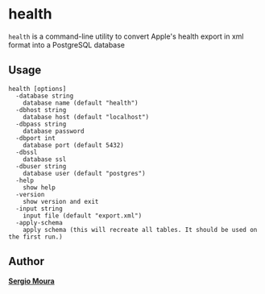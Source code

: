 # health

`health` is a command-line utility to convert Apple's
health export in xml format into a PostgreSQL database

## Usage

    health [options]
      -database string
        database name (default "health")
      -dbhost string
        database host (default "localhost")
      -dbpass string
        database password
      -dbport int
        database port (default 5432)
      -dbssl
        database ssl
      -dbuser string
        database user (default "postgres")
      -help
        show help
      -version
        show version and exit
      -input string
        input file (default "export.xml")
      -apply-schema
        apply schema (this will recreate all tables. It should be used on the first run.)

## Author

**[Sergio Moura](https://sergio.moura.ca)**
